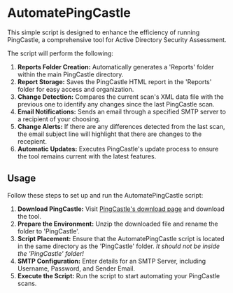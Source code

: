 AutomatePingCastle
===
This simple script is designed to enhance the efficiency of running PingCastle, a comprehensive tool for Active Directory Security Assessment.

The script will perform the following:
1. **Reports Folder Creation:** Automatically generates a 'Reports' folder within the main PingCastle directory.
2. **Report Storage:** Saves the PingCastle HTML report in the 'Reports' folder for easy access and organization.
3. **Change Detection:** Compares the current scan's XML data file with the previous one to identify any changes since the last PingCastle scan.
4. **Email Notifications:** Sends an email through a specified SMTP server to a recipient of your choosing. 
5. **Change Alerts:** If there are any differences detected from the last scan, the email subject line will highlight that there are changes to the recepient.
6. **Automatic Updates:** Executes PingCastle's update process to ensure the tool remains current with the latest features.

## Usage

Follow these steps to set up and run the AutomatePingCastle script:

1. **Download PingCastle:** Visit [PingCastle's download page](https://www.pingcastle.com/download/) and download the tool.
2. **Prepare the Environment:** Unzip the downloaded file and rename the folder to 'PingCastle'.
3. **Script Placement:** Ensure that the AutomatePingCastle script is located in the same directory as the 'PingCastle' folder. _It should not be inside the 'PingCastle' folder!_
4. **SMTP Configuration:** Enter details for an SMTP Server, including Username, Password, and Sender Email.
5. **Execute the Script:** Run the script to start automating your PingCastle scans.